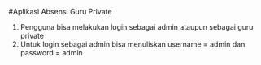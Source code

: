 #Aplikasi Absensi Guru Private
1. Pengguna bisa melakukan login sebagai admin ataupun sebagai guru private
2. Untuk login sebagai admin bisa menuliskan username = admin dan password = admin
